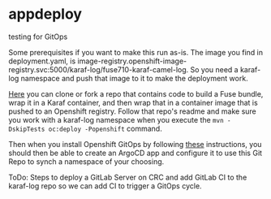# appdeploy
testing for GitOps

Some prerequisites if you want to make this run as-is. The image you find in deployment.yaml, is image-registry.openshift-image-registry.svc:5000/karaf-log/fuse710-karaf-camel-log. So you need a karaf-log namespace and push that image to it to make the deployment work. 

[Here](image-registry.openshift-image-registry.svc:5000/karaf-log/fuse710-karaf-camel-log) you can clone or fork a repo that contains code to build a Fuse bundle, wrap it in a Karaf container, and then wrap that in a container image that is pushed to an Openshift registry. Follow that repo's readme and make sure you work with a karaf-log namespace when you execute the `mvn -DskipTests oc:deploy -Popenshift` command.

Then when you install Openshift GitOps by following [these]([https://link](https://docs.openshift.com/container-platform/4.9/cicd/gitops/installing-openshift-gitops.html)) instructions, you should then be able to create an ArgoCD app and configure it to use this Git Repo to synch a namespace of your choosing. 

ToDo: Steps to deploy a GitLab Server on CRC and add GitLab CI to the karaf-log repo so we can add CI to trigger a GitOps cycle.